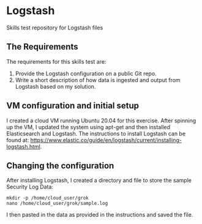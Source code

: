 # Logstash
Skills test repository for Logstash files


## The Requirements
The requirements for this skills test are:
1) Provide the Logstash configuration on a public Git repo.
2) Write a short description of how data is ingested and output from Logstash based on my solution.


## VM configuration and initial setup
I created a cloud VM running Ubuntu 20.04 for this exercise. After spinning up the VM, I updated the system using apt-get and then installed Elasticsearch and Logstash.
The instructions to install Logstash can be found at: https://www.elastic.co/guide/en/logstash/current/installing-logstash.html.

## Changing the configuration
After installing Logstash, I created a directory and file to store the sample Security Log Data:
```
mkdir -p /home/cloud_user/grok
nano /home/cloud_user/grok/sample.log
```
I then pasted in the data as provided in the instructions and saved the file.
